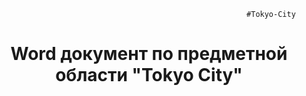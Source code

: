                                                              #Tokyo-City
<h1 align="center">Word документ по предметной области "Tokyo City" </h1> 

